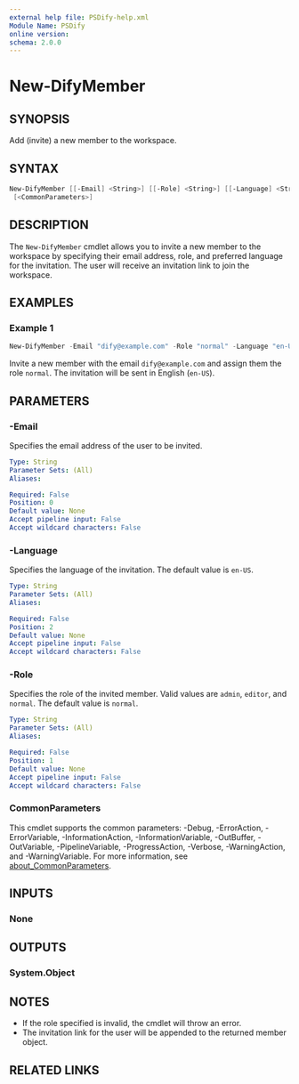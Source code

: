 ```yaml
---
external help file: PSDify-help.xml
Module Name: PSDify
online version:
schema: 2.0.0
---
```


# New-DifyMember

## SYNOPSIS

Add (invite) a new member to the workspace.

## SYNTAX

```powershell
New-DifyMember [[-Email] <String>] [[-Role] <String>] [[-Language] <String>]
 [<CommonParameters>]
```

## DESCRIPTION

The `New-DifyMember` cmdlet allows you to invite a new member to the workspace by specifying their email address, role, and preferred language for the invitation. The user will receive an invitation link to join the workspace.

## EXAMPLES

### Example 1

```powershell
New-DifyMember -Email "dify@example.com" -Role "normal" -Language "en-US"
```

Invite a new member with the email `dify@example.com` and assign them the role `normal`. The invitation will be sent in English (`en-US`).

## PARAMETERS

### -Email

Specifies the email address of the user to be invited.

```yaml
Type: String
Parameter Sets: (All)
Aliases:

Required: False
Position: 0
Default value: None
Accept pipeline input: False
Accept wildcard characters: False
```

### -Language

Specifies the language of the invitation. The default value is `en-US`.

```yaml
Type: String
Parameter Sets: (All)
Aliases:

Required: False
Position: 2
Default value: None
Accept pipeline input: False
Accept wildcard characters: False
```

### -Role

Specifies the role of the invited member. Valid values are `admin`, `editor`, and `normal`. The default value is `normal`.

```yaml
Type: String
Parameter Sets: (All)
Aliases:

Required: False
Position: 1
Default value: None
Accept pipeline input: False
Accept wildcard characters: False
```

### CommonParameters

This cmdlet supports the common parameters: -Debug, -ErrorAction, -ErrorVariable, -InformationAction, -InformationVariable, -OutBuffer, -OutVariable, -PipelineVariable, -ProgressAction, -Verbose, -WarningAction, and -WarningVariable. For more information, see [about_CommonParameters](http://go.microsoft.com/fwlink/?LinkID=113216).

## INPUTS

### None

## OUTPUTS

### System.Object

## NOTES

- If the role specified is invalid, the cmdlet will throw an error.
- The invitation link for the user will be appended to the returned member object.

## RELATED LINKS
